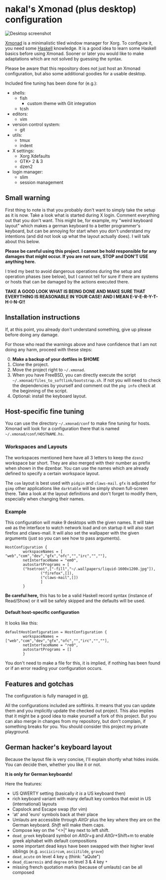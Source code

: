 # nakal's Xmonad (plus desktop) configuration

![Desktop screenshot](https://lh5.googleusercontent.com/-RItTC_wfR6Q/VOwiuFmwLXI/AAAAAAAAGM8/yfyCwRaiq5s/w862-h485-no/xmonad-desktop.png)

[Xmonad](http://xmonad.org/) is a minimalistic tiled window manager for Xorg.
To configure it, you need some [Haskell](http://haskel.org/) knowledge. It is
a good idea to learn some Haskell basics before using Xmonad. Sooner or later
you would like to make adaptations which are not solved by guessing the syntax.

Please be aware that this repository does not just host an Xmonad
configuration, but also some additional goodies for a usable desktop.

Included fine tuning has been done for (e.g.):

* shells:
	* fish
		* custom theme with Git integration
	* tcsh
* editors:
	* vim
* version control system:
	* git
* utils:
	* tmux
	* indent
* X settings:
	* Xorg Xdefaults
	* GTK+ 2 & 3
	* dzen2
* login manager:
	* slim
	* session management

## Small warning

First thing to note is that you probably don't want to simply take the setup as
it is now.  Take a look what is started during X login. Comment everything out
that you don't want. This might be, for example, my "weird keyboard layout"
which makes a german keyboard to a better programmer's keyboard, but can be
annoying for start when you don't understand my intentions (and did not look up
what the layout actually does). I will talk about this below.

**Please be careful using this project. I cannot be hold responsible for any
damages that might occur. If you are not sure, STOP and DON'T USE anything
here.**

I tried my best to avoid dangerous operations during the setup and operation
phases (see below), but I cannot tell for sure if there are systems or hosts
that can be damaged by the actions executed there.

**TAKE A GOOD LOOK WHAT IS BEING DONE AND MAKE SURE THAT EVERYTHING IS
REASONABLE IN YOUR CASE! AND I MEAN E-V-E-R-Y-T-H-I-N-G!!**

## Installation instructions

If, at this point, you already don't understand something, give up please
before doing any damage.

For those who read the warnings above and have confidence that I am not
doing any harm, proceed with these steps:

0. **Make a backup of your dotfiles in $HOME**
1. Clone the project.
2. Move the project right to `~/.xmonad`.
3. When you have FreeBSD, you can directly execute the script
   `~/.xmonad/files_to_softlink/bootstrap.sh`. If not you will need
   to check the dependencies by yourself and comment out the
   `pkg info` check at the beginning of the script.
4. Optional: install the keyboard layout.

## Host-specific fine tuning

You can use the directory `~/.xmonad/conf` to make fine tuning for hosts.
Xmonad will look for a configuration there that is named
`~/.xmonad/conf/HOSTNAME.hs`.

### Workspaces and Layouts

The workspaces mentioned here have all 3 letters to keep the `dzen2` workspace
bar short. They are also merged with their number as prefix when shown in the
dzenbar.  You can use the names which are already defined to specify a certain
workspace layout.

The `com` layout is best used with `pidgin` and `claws-mail`. `gfx` is
adjusted for `gimp` other applications like `darktable` will be simply shown
full-screen there. Take a look at the layout definitions and don't forget
to modify them, especially when changing their names.

### Example

This configuration will make 9 desktops with the given names. It will take
`em0` as the interface to watch network load and on startup it will also
start firefox and claws-mail. It will also set the wallpaper with the
given arguments (just so you can see how to pass arguments).

```
HostConfiguration {
        workspaceNames = [ "web","com","dev","gfx","ofc","","irc","",""],
        netInterfaceName = "em0",
        autostartPrograms = [
		("hsetroot",["-fill","~/.wallpapers/liquid-1600x1200.jpg"]),
                ("firefox",[]),
                ("claws-mail",[])
                ]
        }
```

**Be careful here,** this has to be a valid Haskell record syntax (instance of
Read/Show) or it will be safely skipped and the defaults will be used.

#### Default host-specific configuration

It looks like this:
```
defaultHostConfiguration = HostConfiguration {
        workspaceNames = ["web","com","dev","gfx","ofc","","irc","",""],
        netInterfaceName = "re0",
        autostartPrograms = []
        }
```

You don't need to make a file for this, it is implied, if nothing has been
found or if an error reading your configuration occurs.

## Features and gotchas

The configuration is fully managed in [git](http://git-scm.com).

All the configurations included are softlinks. It means that you can update
them and you implicitly update the checked out project. This also implies
that it might be a good idea to make yourself a fork of this project. But
you can also merge in changes from my repository, but don't complain, if
something breaks for you. You should consider this project my private
playground.

## German hacker's keyboard layout

Because the layout file is very concise, I'll explain shortly what hides
inside. You can decide then, whether you like it or not.

**It is only for German keyboards!**

Here the features:

* US QWERTY setting (basically *it is* a US keyboard then)
* rich keyboard variant with many default key combos
	that exist in US (international) layouts
* Capslock and Escape swap (for vim)
* 'at' and 'euro' symbols back at their place
* Umlauts are accessible through *AltGr* plus the key where they are on the
	German keyboard. *Shift* will make them caps.
* Compose key on the "<>|" key next to left shift.
* `dead_greek` keyboard symbol on *AltGr*+g and *AltGr*+Shift+m
	to enable greek alphabet with default compositions
* some important dead keys have been swapped with their higher level siblings
	(e.g. `asciicircum`, `asciitilde`, `grave`)
* `dead_acute` on level 4 key `q` (think: "aQute")
* `dead_diaeresis` and `degree` on level 3 & 4 key `*`
* missing french quotation marks (because of umlauts) can be all composed
